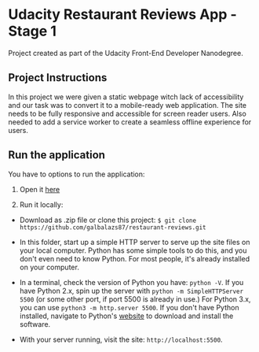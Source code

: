 # Udacity Restaurant Reviews App - Stage 1

Project created as part of the Udacity Front-End Developer Nanodegree.

## Project Instructions

In this project we were given a static webpage witch lack of accessibility and our task was to convert it to a mobile-ready web application. The site needs to be fully responsive and accessible for screen reader users. Also needed to add a service worker to create a seamless offline experience for users.

## Run the application

You have to options to run the application:

1. Open it [here](http://galbalazs.co.hu/restaurant/)

2. Run it locally:

- Download as .zip file or clone this project:
`$ git clone https://github.com/galbalazs87/restaurant-reviews.git`

- In this folder, start up a simple HTTP server to serve up the site files on your local computer. Python has some simple tools to do this, and you don't even need to know Python. For most people, it's already installed on your computer.

- In a terminal, check the version of Python you have: `python -V`. If you have Python 2.x, spin up the server with `python -m SimpleHTTPServer 5500` (or some other port, if port 5500 is already in use.) For Python 3.x, you can use `python3 -m http.server 5500`. If you don't have Python installed, navigate to Python's [website](https://www.python.org/) to download and install the software.

- With your server running, visit the site: `http://localhost:5500`.